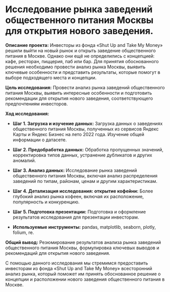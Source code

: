 # Исследование рынка заведений общественного питания Москвы для открытия нового заведения.

**Описание проекта:** Инвесторы из фонда «Shut Up and Take My Money» решили выйти на новый рынок и открыть заведение общественного питания в Москве. Однако они ещё не определились с концепцией: кафе, ресторан, пиццерия, паб или бар. Для принятия обоснованного решения необходимо провести анализ рынка Москвы, выявить ключевые особенности и представить результаты, которые помогут в выборе подходящего места и концепции.

**Цель исследования:** Провести анализ рынка заведений общественного питания Москвы, выявить интересные особенности и подготовить рекомендации для открытия нового заведения, соответствующего предпочтениям инвесторов.

**Ход исследования:**

- **Шаг 1. Загрузка и изучение данных:** Загрузка данных о заведениях общественного питания Москвы, полученных из сервисов Яндекс Карты и Яндекс Бизнес на лето 2022 года. Изучение общей информации о датасете.
- **Шаг 2. Предобработка данных:** Обработка пропущенных значений, корректировка типов данных, устранение дубликатов и других аномалий.
- **Шаг 3. Анализ данных:** Исследование рынка заведений общественного питания Москвы, включая анализ распределения заведений по типам, районам, ценам и другим характеристикам.
- **Шаг 4. Детализация исследования: открытие кофейни:** Более глубокий анализ рынка кофеен, включая их расположение, популярность и конкуренцию.
- **Шаг 5. Подготовка презентации:** Подготовка и оформление результатов исследования для презентации инвесторам.

- **Используемые инструменты:** pandas, matplotlib, seaborn, plotly, folium, re.

**Общий вывод:** Резюмирование результатов анализа рынка заведений общественного питания Москвы, формулировка ключевых выводов и рекомендаций для открытия нового заведения.

С помощью данного исследования мы стремимся предоставить инвесторам из фонда «Shut Up and Take My Money» всесторонний анализ рынка, который поможет им принять обоснованное решение о концепции и расположении нового заведения общественного питания в Москве.

